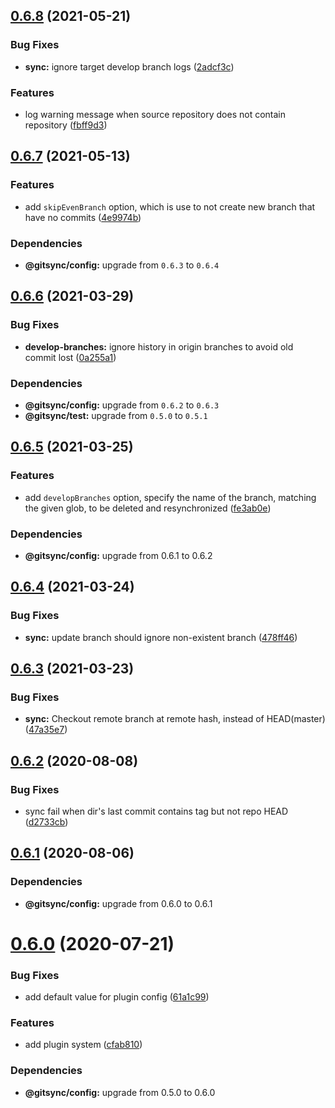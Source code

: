 ## [0.6.8](https://github.com/twinh/gitsync/compare/@gitsync/sync@0.6.7...@gitsync/sync@0.6.8) (2021-05-21)


### Bug Fixes

* **sync:** ignore target develop branch logs ([2adcf3c](https://github.com/twinh/gitsync/commit/2adcf3ce256274fff16fa1d4f04ddc28df5dded3))


### Features

* log warning message when source repository does not contain repository ([fbff9d3](https://github.com/twinh/gitsync/commit/fbff9d37796e28caa87ce4cb45077edd27c77bc5))

## [0.6.7](https://github.com/twinh/gitsync/compare/@gitsync/sync@0.6.6...@gitsync/sync@0.6.7) (2021-05-13)


### Features

* add `skipEvenBranch` option, which is use to not create new branch that have no commits ([4e9974b](https://github.com/twinh/gitsync/commit/4e9974bde695e3d70d6c433d936378f495039730))





### Dependencies

* **@gitsync/config:** upgrade from `0.6.3` to `0.6.4`

## [0.6.6](https://github.com/twinh/gitsync/compare/@gitsync/sync@0.6.5...@gitsync/sync@0.6.6) (2021-03-29)


### Bug Fixes

* **develop-branches:** ignore history in origin branches to avoid old commit lost ([0a255a1](https://github.com/twinh/gitsync/commit/0a255a1bf10c284bdd1bda2f4581617f6b192e19))





### Dependencies

* **@gitsync/config:** upgrade from `0.6.2` to `0.6.3`
* **@gitsync/test:** upgrade from `0.5.0` to `0.5.1`

## [0.6.5](https://github.com/twinh/gitsync/compare/@gitsync/sync@0.6.4...@gitsync/sync@0.6.5) (2021-03-25)


### Features

* add `developBranches` option, specify the name of the branch, matching the given glob, to be deleted and resynchronized ([fe3ab0e](https://github.com/twinh/gitsync/commit/fe3ab0ef971ed1f28c103d78bb21b1f16fec0eb3))





### Dependencies

* **@gitsync/config:** upgrade from 0.6.1 to 0.6.2

## [0.6.4](https://github.com/twinh/gitsync/compare/@gitsync/sync@0.6.3...@gitsync/sync@0.6.4) (2021-03-24)


### Bug Fixes

* **sync:** update branch should ignore non-existent branch ([478ff46](https://github.com/twinh/gitsync/commit/478ff46821b656c1d736438923b84c69c39a4c51))

## [0.6.3](https://github.com/twinh/gitsync/compare/@gitsync/sync@0.6.2...@gitsync/sync@0.6.3) (2021-03-23)


### Bug Fixes

* **sync:** Checkout remote branch at remote hash, instead of HEAD(master) ([47a35e7](https://github.com/twinh/gitsync/commit/47a35e783e83e0aa5588f2a9aca0de1c94fdfb5d))

## [0.6.2](https://github.com/twinh/gitsync/compare/@gitsync/sync@0.6.1...@gitsync/sync@0.6.2) (2020-08-08)


### Bug Fixes

* sync fail when dir's last commit contains tag but not repo HEAD ([d2733cb](https://github.com/twinh/gitsync/commit/d2733cb03397cf04b8275f80593dd7b47c63fff9))

## [0.6.1](https://github.com/twinh/gitsync/compare/@gitsync/sync@0.6.0...@gitsync/sync@0.6.1) (2020-08-06)





### Dependencies

* **@gitsync/config:** upgrade from 0.6.0 to 0.6.1

# [0.6.0](https://github.com/twinh/gitsync/compare/@gitsync/sync@0.5.1...@gitsync/sync@0.6.0) (2020-07-21)


### Bug Fixes

* add default value for plugin config ([61a1c99](https://github.com/twinh/gitsync/commit/61a1c99e5ef45776539b77c4922389a44338b89b))


### Features

* add plugin system ([cfab810](https://github.com/twinh/gitsync/commit/cfab8106437e6f6df4c80d9664c91decd6d89211))





### Dependencies

* **@gitsync/config:** upgrade from 0.5.0 to 0.6.0
